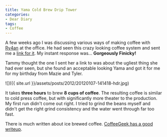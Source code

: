 ```yaml
---
title: Yama Cold Brew Drip Tower
categories:
- Dear Diary
tags:
- Coffee
---
```


A few weeks ago I was discussing various ways of making coffee with [Ry4an](http://ry4an.org/) at the office. He had seen this crazy looking coffee system and sent me a [link for it](http://blacksmithcoffee.com/products/yama-6-8-cup-cold-brew-coffee-dripper). My instant response was…
**Gorgeously Finicky!**

Tammy thought the one I sent her a link to was about the ugliest thing she had ever seen, but she found an acceptable looking Yama and got it for me for my birthday from Mazie and Tyler.

![]({{ site.url }}/assets/posts/2012/20120107-141418-hdr.jpg)

It takes **three hours** to brew **8 cups of coffee**. The resulting coffee is similar to cold press coffee, but with significantly more theater to the production. My first run didn't come out right. I tried to grind the beans myself and didn't get the right grind consistency and the water went through far too fast.

There is much written about ice brewed coffee. [CoffeeGeek has a good writeup](http://coffeegeek.com/guides/icedcoffee).
